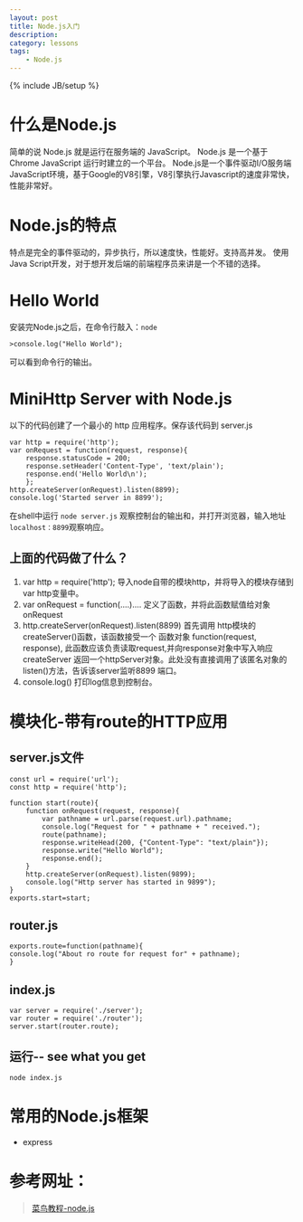 ```yaml
---
layout: post
title: Node.js入门
description: 
category: lessons
tags:
    - Node.js 
---
```

{% include JB/setup %}

# 什么是Node.js
简单的说 Node.js 就是运行在服务端的 JavaScript。
Node.js 是一个基于Chrome JavaScript 运行时建立的一个平台。
Node.js是一个事件驱动I/O服务端JavaScript环境，基于Google的V8引擎，V8引擎执行Javascript的速度非常快，性能非常好。

# Node.js的特点
特点是完全的事件驱动的，异步执行，所以速度快，性能好。支持高并发。
使用Java Script开发，对于想开发后端的前端程序员来讲是一个不错的选择。

# Hello World
安装完Node.js之后，在命令行敲入：```node```

    >console.log("Hello World");
    
可以看到命令行的输出。

# MiniHttp Server with Node.js

以下的代码创建了一个最小的 http 应用程序。保存该代码到 server.js

    var http = require('http');
    var onRequest = function(request, response){
        response.statusCode = 200;
        response.setHeader('Content-Type', 'text/plain');
        response.end('Hello World\n');
        };
    http.createServer(onRequest).listen(8899);
    console.log('Started server in 8899');

在shell中运行 ```node server.js``` 观察控制台的输出和，并打开浏览器，输入地址```localhost：8899```观察响应。

## 上面的代码做了什么？
1. var http = require('http'); 导入node自带的模块http，并将导入的模块存储到var http变量中。
2. var onRequest = function(....).... 定义了函数，并将此函数赋值给对象 onRequest
3. http.createServer(onRequest).listen(8899) 首先调用 http模块的createServer()函数，该函数接受一个
    函数对象 function(request, response), 此函数应该负责读取request,并向response对象中写入响应
    createServer 返回一个httpServer对象。此处没有直接调用了该匿名对象的listen()方法，告诉该server监听8899
    端口。
4. console.log() 打印log信息到控制台。

# 模块化-带有route的HTTP应用
## server.js文件

    const url = require('url');
    const http = require('http');

    function start(route){
        function onRequest(request, response){
            var pathname = url.parse(request.url).pathname;
            console.log("Request for " + pathname + " received.");
            route(pathname);
            response.writeHead(200, {"Content-Type": "text/plain"});
            response.write("Hello World");
            response.end();
        }
        http.createServer(onRequest).listen(9899);
        console.log("Http server has started in 9899");
    }
    exports.start=start;
    
## router.js

    exports.route=function(pathname){
    console.log("About ro route for request for" + pathname);
    }

## index.js
    var server = require('./server');
    var router = require('./router');
    server.start(router.route);
    
## 运行-- see what you get
    node index.js 
    
# 常用的Node.js框架
* express
    
# 参考网址：
>[菜鸟教程-node.js](http://www.runoob.com/nodejs/nodejs-tutorial.html)
